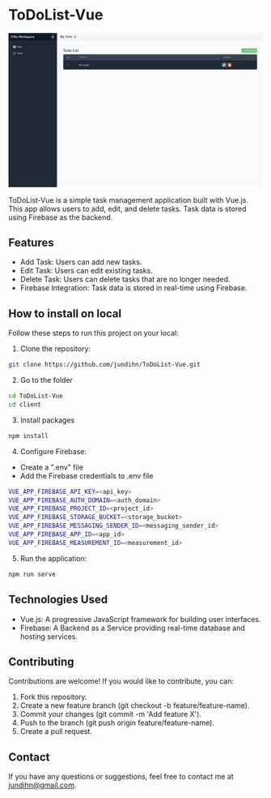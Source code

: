 # ToDoList-Vue

![alt text](image-1.png)

ToDoList-Vue is a simple task management application built with Vue.js. This app allows users to add, edit, and delete tasks. Task data is stored using Firebase as the backend.

## Features

- Add Task: Users can add new tasks.
- Edit Task: Users can edit existing tasks.
- Delete Task: Users can delete tasks that are no longer needed.
- Firebase Integration: Task data is stored in real-time using Firebase.

## How to install on local
Follow these steps to run this project on your local:

1. Clone the repository:

```bash 
git clone https://github.com/jundihn/ToDoList-Vue.git
```

2. Go to the folder

```bash
cd ToDoList-Vue 
cd client
```

3. Install packages

```bash
npm install
```

4. Configure Firebase:
- Create a ".env" file
- Add the Firebase credentials to .env file

```bash
VUE_APP_FIREBASE_API_KEY=<api_key>
VUE_APP_FIREBASE_AUTH_DOMAIN=<auth_domain>
VUE_APP_FIREBASE_PROJECT_ID=<project_id>
VUE_APP_FIREBASE_STORAGE_BUCKET=<storage_bucket>
VUE_APP_FIREBASE_MESSAGING_SENDER_ID=<messaging_sender_id>
VUE_APP_FIREBASE_APP_ID=<app_id>
VUE_APP_FIREBASE_MEASUREMENT_ID=<measurement_id>
```

5. Run the application:

```bash
npm run serve
```

## Technologies Used

- Vue.js: A progressive JavaScript framework for building user interfaces.
- Firebase: A Backend as a Service providing real-time database and hosting services.

## Contributing
Contributions are welcome! If you would like to contribute, you can:

1. Fork this repository.
2. Create a new feature branch (git checkout -b feature/feature-name).
3. Commit your changes (git commit -m 'Add feature X').
4. Push to the branch (git push origin feature/feature-name).
5. Create a pull request.

## Contact
If you have any questions or suggestions, feel free to contact me at jundihn@gmail.com.